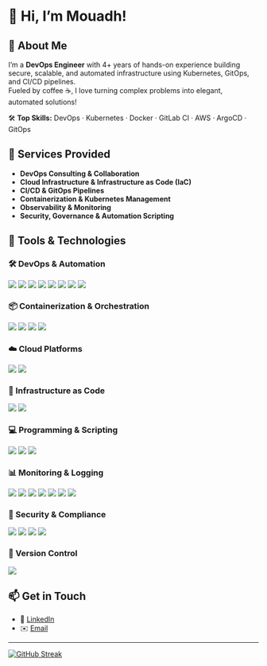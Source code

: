 # 👋 Hi, I’m Mouadh!

## 🚀 About Me

I’m a **DevOps Engineer** with 4+ years of hands-on experience building secure, scalable, and automated infrastructure using Kubernetes, GitOps, and CI/CD pipelines.  
Fueled by coffee ☕, I love turning complex problems into elegant, automated solutions!

🛠️ **Top Skills:**  DevOps · Kubernetes · Docker · GitLab CI · AWS · ArgoCD ·  GitOps 

## 🚀 Services Provided

- **DevOps Consulting & Collaboration**  
- **Cloud Infrastructure & Infrastructure as Code (IaC)**  
- **CI/CD & GitOps Pipelines**  
- **Containerization & Kubernetes Management**  
- **Observability & Monitoring**  
- **Security, Governance & Automation Scripting**


## 🧰 Tools & Technologies

### 🛠️ DevOps & Automation
![](https://img.shields.io/badge/GitHub%20Actions-CI/CD-lightgrey?style=flat-square)
![](https://img.shields.io/badge/GitLab%20CI-CI/CD-fc6d26?style=flat-square)
![](https://img.shields.io/badge/Jenkins-CI/CD-d24939?style=flat-square)
![](https://img.shields.io/badge/Terraform-IaC-5c4ee5?style=flat-square)
![](https://img.shields.io/badge/ArgoCD-GitOps-red?style=flat-square)
![](https://img.shields.io/badge/FluxCD-GitOps-0069ff?style=flat-square)
![](https://img.shields.io/badge/SonarQube-Quality%20Analysis-4e9bc0?style=flat-square)
![](https://img.shields.io/badge/Ansible-Automation-darkred?style=flat-square)

### 📦 Containerization & Orchestration
![](https://img.shields.io/badge/Kubernetes-Orchestration-326ce5?style=flat-square)
![](https://img.shields.io/badge/OpenShift-Container%20Platform-EE0000?style=flat-square)
![](https://img.shields.io/badge/Docker-Containers-2496ed?style=flat-square)
![](https://img.shields.io/badge/Helm-Kubernetes-blue?style=flat-square)

### ☁️ Cloud Platforms
![](https://img.shields.io/badge/AWS-Cloud-orange?style=flat-square)
![](https://img.shields.io/badge/Azure-Cloud-blue?style=flat-square)

### 🧱 Infrastructure as Code
![](https://img.shields.io/badge/Terraform-HCL-5c4ee5?style=flat-square)
![](https://img.shields.io/badge/CloudFormation-YAML-orange?style=flat-square)

### 💻 Programming & Scripting
![](https://img.shields.io/badge/Java-Programming-red?style=flat-square)
![](https://img.shields.io/badge/Python-Scripting-blue?style=flat-square)
![](https://img.shields.io/badge/Bash-Scripting-lightgrey?style=flat-square)

### 📊 Monitoring & Logging
![](https://img.shields.io/badge/Prometheus-Monitoring-orange?style=flat-square)
![](https://img.shields.io/badge/Grafana-Dashboards-F46800?style=flat-square)
![](https://img.shields.io/badge/CloudWatch-Metrics-green?style=flat-square)
![](https://img.shields.io/badge/ELK%20Stack-Monitoring%20%26%20Logging-005571?style=flat-square)
![](https://img.shields.io/badge/Loki-Logs-blueviolet?style=flat-square)
![](https://img.shields.io/badge/Tempo-Traces-9e77b0?style=flat-square)
![](https://img.shields.io/badge/Dynatrace-APM-29b6f6?style=flat-square)

### 🔐 Security & Compliance
![](https://img.shields.io/badge/OWASP-Security-critical?style=flat-square)
![](https://img.shields.io/badge/CIS%20Benchmarks-Hardening-blue?style=flat-square)
![](https://img.shields.io/badge/Trivy-Scanner-orange?style=flat-square)
![](https://img.shields.io/badge/OPA-Policy%20as%20Code-darkblue?style=flat-square)

### 🔧 Version Control
![](https://img.shields.io/badge/Git-Version%20Control-black?style=flat-square)


## 📫 Get in Touch

- 💼 [LinkedIn](https://www.linkedin.com/in/mouadh-ben-abdallah/)  
- ✉️ [Email](mailto:contact.mouadh.ben.abdallah@gmail.com)  

---

[![GitHub Streak](https://streak-stats.demolab.com?user=mouadh-ba&theme=tokyonight&hide_border=true)](https://git.io/streak-stats)
